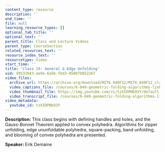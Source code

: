 ```yaml
---
content_type: resource
description: ''
end_time: ''
file: null
learning_resource_types: []
optional_tab_title: ''
optional_text: ''
parent_title: Class and Lecture Videos
parent_type: CourseSection
related_resources_text: ''
resource_index_text: ''
resourcetype: Video
start_time: ''
title: 'Class 15: General & Edge Unfolding'
uid: d9531943-ae9e-6a5b-fbd3-85007b052267
video_files:
  archive_url: https://archive.org/download/MIT6.849F12/MIT6_849F12_class15_300k.mp4
  video_captions_file: /courses/6-849-geometric-folding-algorithms-linkages-origami-polyhedra-fall-2012/25a865261c9454adbf0a209352b1a492_tzXIDPNb93Y.vtt
  video_thumbnail_file: https://img.youtube.com/vi/tzXIDPNb93Y/default.jpg
  video_transcript_file: /courses/6-849-geometric-folding-algorithms-linkages-origami-polyhedra-fall-2012/c8438ff65debeb7896ef85478e62c653_tzXIDPNb93Y.pdf
video_metadata:
  youtube_id: tzXIDPNb93Y
---
```


**Description:** This class begins with defining handles and holes, and the Gauss-Bonnet Theorem applied to convex polyhedra. Algorithms for zipper unfolding, edge ununfoldable polyhedra, square-packing, band unfolding, and blooming of convex polyhedra are presented.

**Speaker:** Erik Demaine